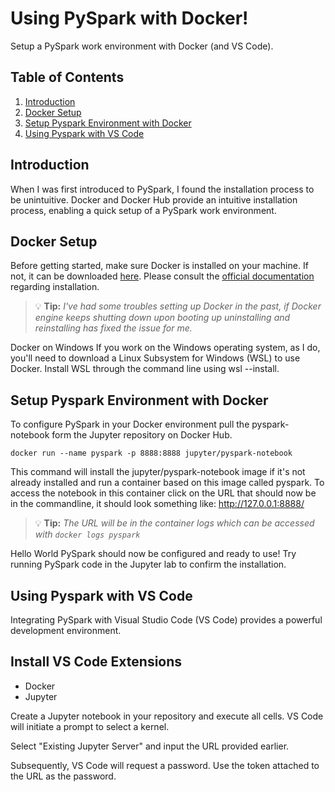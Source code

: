 # Using PySpark with Docker!
Setup a PySpark work environment with Docker (and VS Code).

## Table of Contents
1. [Introduction](#introduction)
2. [Docker Setup](#Docker-Setup)
3. [Setup Pyspark Environment with Docker](#Setup-Pyspark-Environment-with-Docker)
4. [Using Pyspark with VS Code](#Using-Pyspark-with-VS-Code)

## Introduction
When I was first introduced to PySpark, I found the installation process to be unintuitive. Docker and Docker Hub provide an intuitive installation process, enabling a quick setup of a PySpark work environment.

## Docker Setup
Before getting started, make sure Docker is installed on your machine. If not, it can be downloaded [here](https://www.docker.com/products/docker-desktop/). 
Please consult the [official documentation](https://docs.docker.com/engine/install/) regarding installation.
> :bulb: **Tip:** _I've had some troubles setting up Docker in the past, if Docker engine keeps shutting down upon booting up uninstalling and reinstalling has fixed the issue for me._

Docker on Windows
If you work on the Windows operating system, as I do, you'll need to download a Linux Subsystem for Windows (WSL) to use Docker. Install WSL through the command line using wsl --install.

## Setup Pyspark Environment with Docker
To configure PySpark in your Docker environment pull the pyspark-notebook form the Jupyter repository on Docker Hub.
```
docker run --name pyspark -p 8888:8888 jupyter/pyspark-notebook
```
This command will install the jupyter/pyspark-notebook image if it's not already installed and run a container based on this image called pyspark.
To access the notebook in this container click on the URL that should now be in the commandline, it should look something like: http://127.0.0.1:8888/
> :bulb: **Tip:** _The URL will be in the container logs which can be accessed with ```docker logs pyspark```_

Hello World
PySpark should now be configured and ready to use! Try running PySpark code in the Jupyter lab to confirm the installation.

## Using Pyspark with VS Code
Integrating PySpark with Visual Studio Code (VS Code) provides a powerful development environment.

Install VS Code Extensions
--------------------------
- Docker
- Jupyter

Create a Jupyter notebook in your repository and execute all cells. VS Code will initiate a prompt to select a kernel.

Select "Existing Jupyter Server" and input the URL provided earlier.

Subsequently, VS Code will request a password. Use the token attached to the URL as the password.




